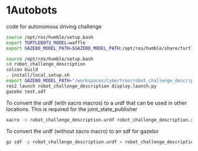 # 1Autobots
code for autonomous driving challenge

```bash
source /opt/ros/humble/setup.bash
export TURTLEBOT3_MODEL=waffle
export GAZEBO_MODEL_PATH=$GAZEBO_MODEL_PATH:/opt/ros/humble/share/turtlebot3_gazebo/models
```

```bash
source /opt/ros/humble/setup.bash
cd robot_challenge_description
colcon build
. install/local_setup.sh
export GAZEBO_MODEL_PATH="/workspaces/Cybertron/robot_challenge_description/gazebo/maps/"
ros2 launch robot_challenge_description display.launch.py
gazebo test.sdf
```


To convert the urdf (with xacro macros) to a urdf that can be used in other locations.
This is required for the joint_state_publisher
```bash
xacro -o robot_challenge_description.urdf robot_challenge_description.xacro 
```

To convert the urdf (without xacro macro) to an sdf for gazebo
```bash
gz sdf -p robot_challenge_description.urdf > robot_challenge_description.sdf
```